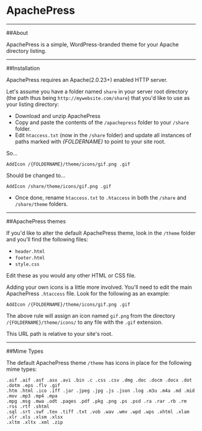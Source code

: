 ApachePress
===========

---

##About

ApachePress is a simple, WordPress-branded theme for your Apache directory listing.

---

##Installation

ApachePress requires an Apache(2.0.23+) enabled HTTP server.

Let's assume you have a folder named `share` in your server root directory (the path thus being `http://mywebsite.com/share`) that you'd like to use as your listing directory:

* Download and unzip ApachePress
* Copy and paste the contents of the `/apachepress` folder to your `/share` folder.
* Edit `htaccess.txt` (now in the `/share` folder) and update all instances of paths marked with *{FOLDERNAME}* to point to your site root.

So...

    AddIcon /{FOLDERNAME}/theme/icons/gif.png .gif

Should be changed to...

    AddIcon /share/theme/icons/gif.png .gif

* Once done, rename `htaccess.txt` to `.htaccess` in both the `/share` and `/share/theme` folders.

---

##ApachePress themes

If you'd like to alter the default ApachePress theme, look in the `/theme` folder and you'll find the following files:

* `header.html`
* `footer.html`
* `style.css`

Edit these as you would any other HTML or CSS file.

Adding your own icons is a little more involved. You'll need to edit the main ApachePress `.htaccess` file. Look for the following as an example:

    AddIcon /{FOLDERNAME}/theme/icons/gif.png .gif

The above rule will assign an icon named `gif.png` from the directory `/{FOLDERNAME}/theme/icons/` to any file with the `.gif` extension.

This URL path is relative to your site's root.

---

##Mime Types

The default ApachePress theme `/theme` has icons in place for the following mime types:

    .aif .aif .asf .asx .avi .bin .c .css .csv .dmg .doc .docm .docx .dot .dotm .eps .flv .gif 
    .htm .html .ico .iff .jar .jpeg .jpg .js .json .log .m3u .m4a .md .mid .mov .mp3 .mp4 .mpa 
    .mpg .msg .mwa .odt .pages .pdf .pkg .png .ps .psd .ra .rar .rb .rm .rss .rtf .shtml 
    .sql .srt .swf .tex .tiff .txt .vob .wav .wmv .wpd .wps .xhtml .xlam .xlr .xls .xlsm .xlsx 
    .xltm .xltx .xml .zip